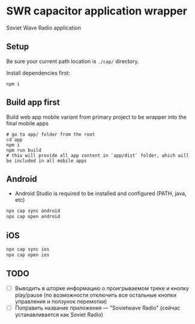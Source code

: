 # SWR capacitor application wrapper

Soviet Wave Radio application

## Setup

Be sure your current path location is `./cap/` directory.

Install dependencies first:

```shell
npm i
```

## Build app first

Build web app mobile variant from primary project to be wrapper into the final mobile apps

```shell
# go to app/ folder from the root
cd app
npm i
npm run build
# this will provide all app content in `app/dist` folder, which will be included in all mobile apps
```

## Android

- Android Studio is required to be installed and configured (PATH, java, etc)

```bash
npx cap sync android
npx cap open android
```

## iOS

```bash
npx cap sync ios
npx cap open ios
```


## TODO
- [ ] Выводить в шторке информацию о проигрываемом треке и кнопку play/pause (по возможности отключить все остальные кнопки управления и ползунок перемотки)
- [ ] Поправить название приложения — "Sovietwave Radio" (сейчас устанавливается как Soviet Radio)